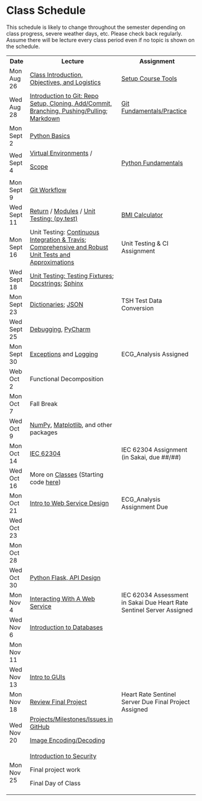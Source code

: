 # Class Schedule

This schedule is likely to change throughout the semester depending on class
progress, severe weather days, etc.  Please check back regularly.  Assume there 
will be lecture every class period even if no topic is shown on the schedule.

<table>

<tr>
<th>Date</th>
<th>Lecture</th>
<th>Assignment</th>
</tr>

<tr>
<td>Mon Aug 26</td>
  <td><a href="Lectures/Intro_Lecture.md">Class Introduction, Objectives, and Logistics</a></td>
  <td><a href="Assignments/01_tool_setup_git_intro.md">Setup Course Tools</a></td>
</tr>

<tr>
<td>Wed Aug 28</td>
<td><a href="Lectures/intro_to_git.md">Introduction to Git:  Repo Setup, 
  Cloning, Add/Commit, Branching, Pushing/Pulling</a>;   
  <a href="Resources/markdown.md">Markdown</a></td>
  
  <td><a href="Assignments/02_git_fundamentals_practice.md">Git Fundamentals/Practice</a></td
</tr>

<tr>
<td>Mon Sept 2</td>
  <td><a href="Lectures/python_basics.md">Python Basics</a>
  </td>
  <td></td>
</tr>

<tr>
<td>Wed Sept 4</td>
<td><a href="Lectures/virtual_environments.md">Virtual Environments</a> / 

<a href="Lectures/variable_scope.md">Scope</a>

</td>
<td><a href="Assignments/PythonFundamentalAssignment.md">Python Fundamentals</a></td>
</tr>

<tr>
<td>Mon Sept 9</td> 
<td><a href="Lectures/git_workflow.md">Git Workflow</a> 
</td>
<td></td>
</tr>

<tr>
<td>Wed Sept 11</td>
<td>
<a href="Lectures/return_keyword.md">Return</a> /
<a href="Lectures/modules.md">Modules</a> / 
<a href="Lectures/unit_testing.md">Unit Testing: (py.test)</a></td>
<td><a href="Assignments/BMICalculatorAssignment.md">BMI Calculator</a></td>
</tr>

<tr>
<td>Mon Sept 16</td>
<td>Unit Testing: <a href="Lectures/continuous_integration_travis.md">Continuous 
Integration & Travis</a>;
<a href="Lectures/robust_testing.md">Comprehensive and Robust Unit Tests and Approximations</a></td>
<td><!--<a href="Assignments/UnitTestingCIAssignment.md">-->Unit Testing & CI Assignment</a></td>
</tr>

<tr>
<td>Wed Sept 18</td>
<td><a href="Lectures/testing_fixtures_and_other_testing.md">Unit Testing:  Testing Fixtures</a>;
<a href="Lectures/docstrings.md">Docstrings</a>;
<a href="Lectures/sphinx.md">Sphinx</a></td>
<td></td>
</tr>

<tr>
<td>Mon Sept 23</td>
<td><a href="Lectures/dictionaries.md">Dictionaries</a>;
<a href="Lectures/json.md">JSON</td>
<td><!--<a href="Assignments/TSHTestDataConversion">-->TSH Test Data Conversion</td>
</tr>

<tr>
<td>Wed Sept 25</td>
<td><a href="Lectures/debugging.md">Debugging</a>, 
<a href="Resources/PyCharm">PyCharm</a></td>
<td></td>
</tr>

<tr>
<td>Mon Sept 30</td>
<td><a href="Lectures/exceptions_active_lecture.md">Exceptions</a> and 
<a href="Lectures/logging.md">Logging</a></td>
<td><!--<a href="Assignments/ECG_Analysis">-->ECG_Analysis Assigned</a></td>
</tr>

<tr>
<td>Web Oct 2</td>
<td>Functional Decomposition</td>
<td></td>
</tr>

<tr>
<td>Mon Oct 7</td>
<td>Fall Break

</td>
<td></td>
</tr>

<tr>
<td>Wed Oct 9</td>
<td><a href="Lectures/numpy.md">NumPy</a>, 
<a href="Lectures/matplotlib.md">Matplotlib</a>, and other packages
</td>
<td></td>
</tr>

<tr>
<td>Mon Oct 14 </td>
<td><a href="https://en.wikipedia.org/wiki/IEC_62304">IEC 62304</a>
</td>
<td>IEC 62304 Assignment (in Sakai, due ##/##)</td>
</tr>

<tr>
<td>Wed Oct 16</td>
<td>More on <a href="Lectures/classes.md">Classes</a>  
(Starting code <a href="Lectures/lecture_code/classes.py"> here</a>)</td>
<td></td>
</tr>

<tr>
<td>Mon Oct 21</td>
<td><a href="https://github.com/awaxye/BME547/blob/master/Lectures/Lecture12Mar8.md">
Intro to Web Service Design</a></td>
<td>ECG_Analysis Assignment Due</td>
</tr>

<tr>
<td>Wed Oct 23</td>
<td></td>
<td></td>
</tr>

<tr>
<td>Mon Oct 28</td>
<td></td>
<td></td>
<!--<td><a href="https://realpython.com/python-matplotlib-guide/">Matplotlib</a> / Seaborn</td>-->
<!--<td><a href="https://build-system.fman.io/pyqt5-tutorial">Building a GUI with Qt5</a></td>-->
<!--<td>Pandas (DataFrames), Data Wrangling</td>-->
</tr>

<tr>
<td>Wed Oct 30</td>
  <td><a href="https://github.com/awaxye/BME547/blob/master/Lectures/Lecture13Mar20.md">
       Python Flask, API Design</a></td>
  <td></td>
</tr>

<tr>
<td>Mon Nov 4</td>
<!--<td><a href="Lectures/react/intro.md">Web/Mobile client (ReactJS) Introduction [SK]</a></td>-->
  <td><a href="https://github.com/awaxye/BME547/blob/master/Lectures/Lecture14Mar22.md">Interacting With A Web Service</td>
<td>IEC 62034 Assessment in Sakai Due

<!--<a href="Assignments/heart_rate_sentinel_server_assignment.md">-->Heart Rate Sentinel Server Assigned</td>
</tr>

<tr>
<td>Wed Nov 6</td>
<!--<td><a href="Lectures/react/lecture2.md">Polished ReactJS + RESTful API Requests [SK]</a></td>-->
<!--<td><a href="Lectures/react/assignment.md">[09] Heart Rate Physician Client (due 4/4/18 @ 11:59pm)</a></td>-->
  <td><a href="https://github.com/awaxye/BME547/blob/master/Lectures/Lecture15Mar27.md">Introduction to Databases</td>
  <td></td>
</tr>

<tr>
  <td>Mon Nov 11</td>
  <td></td>
  <td></td>
</tr>

<tr>
<td>Wed Nov 13</td>
<td><a href="Lectures/intro_to_gui.md">Intro to GUIs</a></td>
<td></td>
</tr>

<tr>
<td>Mon Nov 18</td>
<td><a href="Lectures/April-5-2019-Misc.md">Review Final Project</a></td>
<td>Heart Rate Sentinel Server Due

<!--<a href="Assignments/final_image_processor.md">-->Final Project Assigned</td>
</tr>

<tr>
<td>Wed Nov 20</td>
<td><a href="Lectures/github_teams.md">Projects/Milestones/Issues in GitHub</a>

<a href="Lectures/image_encoding_decoding.md">Image Encoding/Decoding</a>
</td>
<td></td>
</tr>

<tr>
<td>Mon Nov 25</td>
<td><a href="Lectures/intro_to_security.md">Introduction to Security</a>

Final project work

Final Day of Class
</td>
<td></td>
</tr>


<table>
